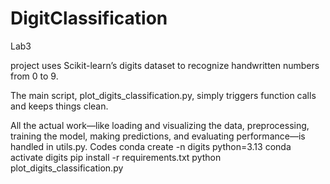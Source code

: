 # DigitClassification
Lab3

project uses Scikit-learn’s digits dataset to recognize handwritten numbers from 0 to 9.

The main script, plot_digits_classification.py, simply triggers function calls and keeps things clean.

All the actual work—like loading and visualizing the data, preprocessing, training the model, making predictions, and evaluating performance—is handled in utils.py.
Codes
conda create -n digits python=3.13
conda activate digits
pip install -r requirements.txt
python plot_digits_classification.py
